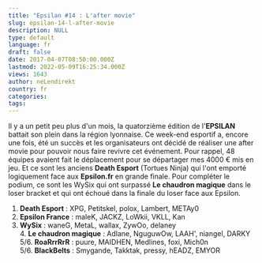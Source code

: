 ```yaml
---
title: "Epsilan #14 : L'after movie"
slug: epsilan-14-l-after-movie
description: NULL
type: default
language: fr
draft: false
date: 2017-04-07T08:50:00.000Z
lastmod: 2022-05-09T16:25:34.000Z
views: 1643
author: neLendirekt
country: fr
categories:
tags:
---
```

Il y a un petit peu plus d'un mois, la quatorzième édition de l'**EPSILAN** battait son plein dans la région lyonnaise. Ce week-end esportif a, encore une fois, été un succès et les organisateurs ont décidé de réaliser une after movie pour pouvoir nous faire revivre cet événement. Pour rappel, 48 équipes avaient fait le déplacement pour se départager mes 4000 € mis en jeu. Et ce sont les anciens **Death Esport** (Tortues Ninja) qui l'ont emporté logiquement face aux **Epsilon.fr** en grande finale. Pour compléter le podium, ce sont les WySix qui ont surpassé **Le chaudron magique** dans le loser bracket et qui ont échoué dans la finale du loser face aux Epsilon. 

1. **Death Esport** : XPG, Petitskel, polox, Lambert, METAy0  
2. **Epsilon France** : maleK, JACKZ, LoWkii, VKLL, Kan  
3. **WySix** : waneG, MetaL, wallax, ZywOo, delaney  
4\. **Le chaudron magique** : Adlane, NguguwOw, LAAH', niangel, DARKY  
5/6\. **RoaRrrRrR** : puure, MAIDHEN, Medlines, foxi, Mich0n  
5/6\. **BlackBelts** : Smygande, Takktak, pressy, hEADZ, EMYOR

